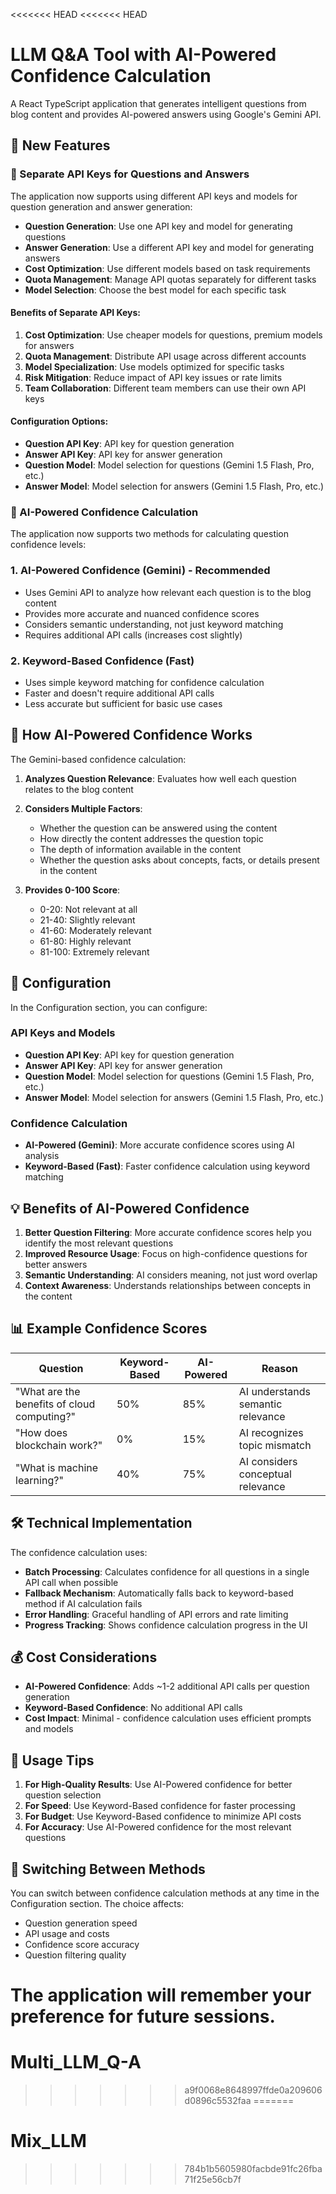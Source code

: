 <<<<<<< HEAD
<<<<<<< HEAD
# LLM Q&A Tool with AI-Powered Confidence Calculation

A React TypeScript application that generates intelligent questions from blog content and provides AI-powered answers using Google's Gemini API.

## 🚀 New Features

### 🔑 Separate API Keys for Questions and Answers

The application now supports using different API keys and models for question generation and answer generation:

- **Question Generation**: Use one API key and model for generating questions
- **Answer Generation**: Use a different API key and model for generating answers
- **Cost Optimization**: Use different models based on task requirements
- **Quota Management**: Manage API quotas separately for different tasks
- **Model Selection**: Choose the best model for each specific task

#### Benefits of Separate API Keys:

1. **Cost Optimization**: Use cheaper models for questions, premium models for answers
2. **Quota Management**: Distribute API usage across different accounts
3. **Model Specialization**: Use models optimized for specific tasks
4. **Risk Mitigation**: Reduce impact of API key issues or rate limits
5. **Team Collaboration**: Different team members can use their own API keys

#### Configuration Options:

- **Question API Key**: API key for question generation
- **Answer API Key**: API key for answer generation  
- **Question Model**: Model selection for questions (Gemini 1.5 Flash, Pro, etc.)
- **Answer Model**: Model selection for answers (Gemini 1.5 Flash, Pro, etc.)

### 🧠 AI-Powered Confidence Calculation

The application now supports two methods for calculating question confidence levels:

### 1. AI-Powered Confidence (Gemini) - **Recommended**
- Uses Gemini API to analyze how relevant each question is to the blog content
- Provides more accurate and nuanced confidence scores
- Considers semantic understanding, not just keyword matching
- Requires additional API calls (increases cost slightly)

### 2. Keyword-Based Confidence (Fast)
- Uses simple keyword matching for confidence calculation
- Faster and doesn't require additional API calls
- Less accurate but sufficient for basic use cases

## 🎯 How AI-Powered Confidence Works

The Gemini-based confidence calculation:

1. **Analyzes Question Relevance**: Evaluates how well each question relates to the blog content
2. **Considers Multiple Factors**:
   - Whether the question can be answered using the content
   - How directly the content addresses the question topic
   - The depth of information available in the content
   - Whether the question asks about concepts, facts, or details present in the content

3. **Provides 0-100 Score**:
   - 0-20: Not relevant at all
   - 21-40: Slightly relevant
   - 41-60: Moderately relevant
   - 61-80: Highly relevant
   - 81-100: Extremely relevant

## 🔧 Configuration

In the Configuration section, you can configure:

### API Keys and Models
- **Question API Key**: API key for question generation
- **Answer API Key**: API key for answer generation  
- **Question Model**: Model selection for questions (Gemini 1.5 Flash, Pro, etc.)
- **Answer Model**: Model selection for answers (Gemini 1.5 Flash, Pro, etc.)

### Confidence Calculation
- **AI-Powered (Gemini)**: More accurate confidence scores using AI analysis
- **Keyword-Based (Fast)**: Faster confidence calculation using keyword matching

## 💡 Benefits of AI-Powered Confidence

1. **Better Question Filtering**: More accurate confidence scores help you identify the most relevant questions
2. **Improved Resource Usage**: Focus on high-confidence questions for better answers
3. **Semantic Understanding**: AI considers meaning, not just word overlap
4. **Context Awareness**: Understands relationships between concepts in the content

## 📊 Example Confidence Scores

| Question | Keyword-Based | AI-Powered | Reason |
|----------|---------------|------------|---------|
| "What are the benefits of cloud computing?" | 50% | 85% | AI understands semantic relevance |
| "How does blockchain work?" | 0% | 15% | AI recognizes topic mismatch |
| "What is machine learning?" | 40% | 75% | AI considers conceptual relevance |

## 🛠️ Technical Implementation

The confidence calculation uses:
- **Batch Processing**: Calculates confidence for all questions in a single API call when possible
- **Fallback Mechanism**: Automatically falls back to keyword-based method if AI calculation fails
- **Error Handling**: Graceful handling of API errors and rate limiting
- **Progress Tracking**: Shows confidence calculation progress in the UI

## 💰 Cost Considerations

- **AI-Powered Confidence**: Adds ~1-2 additional API calls per question generation
- **Keyword-Based Confidence**: No additional API calls
- **Cost Impact**: Minimal - confidence calculation uses efficient prompts and models

## 🎯 Usage Tips

1. **For High-Quality Results**: Use AI-Powered confidence for better question selection
2. **For Speed**: Use Keyword-Based confidence for faster processing
3. **For Budget**: Use Keyword-Based confidence to minimize API costs
4. **For Accuracy**: Use AI-Powered confidence for the most relevant questions

## 🔄 Switching Between Methods

You can switch between confidence calculation methods at any time in the Configuration section. The choice affects:
- Question generation speed
- API usage and costs
- Confidence score accuracy
- Question filtering quality

The application will remember your preference for future sessions. 
=======
# Multi_LLM_Q-A
>>>>>>> a9f0068e8648997ffde0a209606d0896c5532faa
=======
# Mix_LLM
>>>>>>> 784b1b5605980facbde91fc26fba71f25e56cb7f
